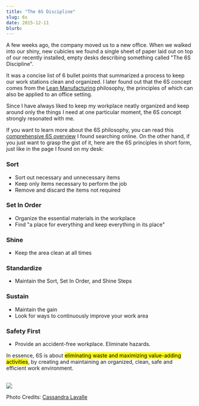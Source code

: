 ```yaml
---
title: "The 6S Discipline"
slug: 6s
date: 2015-12-11
blurb: 
---
```


A few weeks ago, the company moved us to a new office. When we walked into our shiny, new cubicles we found a single sheet of paper laid out on top of our recently installed, empty desks describing something called "The 6S Discipline". 

It was a concise list of 6 bullet points that summarized a process to keep our work stations clean and organized. I later found out that the 6S concept comes from the [Lean Manufacturing](https://en.wikipedia.org/wiki/Lean_manufacturing) philosophy, the principles of which can also be applied to an office setting.

Since I have always liked to keep my workplace neatly organized and keep around only the things I need at one particular moment, the 6S concept strongly resonated with me. 

If you want to learn more about the 6S philosophy, you can read this [comprehensive 6S overview](https://www.vitalentusa.com/learn/An_Introduction_to_6S.pdf) I found searching online. On the other hand, if you just want to grasp the gist of it, here are the 6S principles in short form, just like in the page I found on my desk:

### Sort ###
* Sort out necessary and unnecessary items
* Keep only items necessary to perform the job
* Remove and discard the items not required

### Set In Order ###
* Organize the essential materials in the workplace
* Find "a place for everything and keep everything in its place"

### Shine ###
* Keep the area clean at all times

### Standardize ###
* Maintain the Sort, Set In Order, and Shine Steps

### Sustain ###
* Maintain the gain
* Look for ways to continuously improve your work area

### Safety First ###
* Provide an accident-free workplace. Eliminate hazards.

In essence, 6S is about <mark>eliminating waste and maximizing value-adding activities</mark>, by creating and maintaining an organized, clean, safe and efficient work environment.

<br />

<img src="https://c2.staticflickr.com/4/3548/3389551970_a24a14b9ba_z.jpg" class="profile medium">

Photo Credits: [Cassandra Lavalle](https://www.flickr.com/photos/cocokelley/3389551970)

